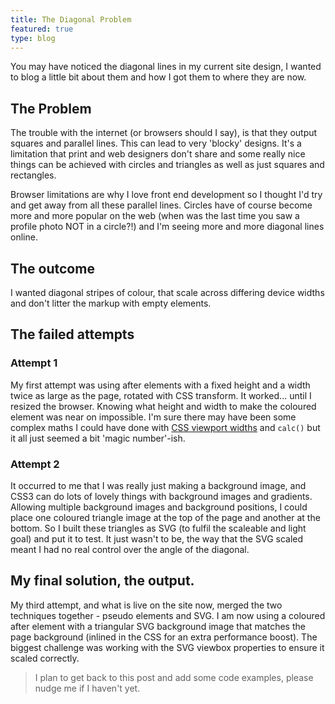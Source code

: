 ```yaml
---
title: The Diagonal Problem
featured: true
type: blog
---
```


You may have noticed the diagonal lines in my current site design, I wanted to blog a little bit about them and how I got them to where they are now.

## The Problem
The trouble with the internet (or browsers should I say), is that they output squares and parallel lines.
This can lead to very 'blocky' designs. It's a limitation that print and web designers don't share and some really nice things can be achieved with circles and triangles as well as just squares and rectangles.

Browser limitations are why I love front end development so I thought I'd try and get away from all these parallel lines.
Circles have of course become more and more popular on the web (when was the last time you saw a profile photo NOT in a circle?!) and I'm seeing more and more diagonal lines online.

## The outcome
I wanted diagonal stripes of colour, that scale across differing device widths and don't litter the markup with empty elements.

## The failed attempts
### Attempt 1
My first attempt was using after elements with a fixed height and a width twice as large as the page, rotated with CSS transform.
It worked... until I resized the browser. Knowing what height and width to make the coloured element was near on impossible.
I'm sure there may have been some complex maths I could have done with [CSS viewport widths](https://snook.ca/archives/html_and_css/vm-vh-units) and `calc()` but it all just seemed a bit 'magic number'-ish.

### Attempt 2
It occurred to me that I was really just making a background image, and CSS3 can do lots of lovely things with background images and gradients.
Allowing multiple background images and background positions, I could place one coloured triangle image at the top of the page and another at the bottom.
So I built these triangles as SVG (to fulfil the scaleable and light goal) and put it to test.
It just wasn't to be, the way that the SVG scaled meant I had no real control over the angle of the diagonal.


## My final solution, the output.
My third attempt, and what is live on the site now, merged the two techniques together - pseudo elements and SVG.
I am now using a coloured after element with a triangular SVG background image that matches the page background (inlined in the CSS for an extra performance boost).
The biggest challenge was working with the SVG viewbox properties to ensure it scaled correctly.

> I plan to get back to this post and add some code examples, please nudge me if I haven't yet.
